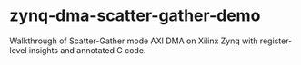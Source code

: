 # zynq-dma-scatter-gather-demo
Walkthrough of Scatter-Gather mode AXI DMA on Xilinx Zynq with register-level insights and annotated C code.
